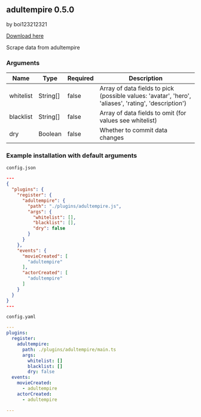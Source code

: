 ## adultempire 0.5.0

by boi123212321

[Download here](https://raw.githubusercontent.com/porn-vault/plugins/master/dist/adultempire.js)

Scrape data from adultempire

### Arguments

| Name      | Type     | Required | Description                                                                                          |
| --------- | -------- | -------- | ---------------------------------------------------------------------------------------------------- |
| whitelist | String[] | false    | Array of data fields to pick (possible values: 'avatar', 'hero', 'aliases', 'rating', 'description') |
| blacklist | String[] | false    | Array of data fields to omit (for values see whitelist)                                              |
| dry       | Boolean  | false    | Whether to commit data changes                                                                       |

### Example installation with default arguments

`config.json`

```json
---
{
  "plugins": {
    "register": {
      "adultempire": {
        "path": "./plugins/adultempire.js",
        "args": {
          "whitelist": [],
          "blacklist": [],
          "dry": false
        }
      }
    },
    "events": {
      "movieCreated": [
        "adultempire"
      ],
      "actorCreated": [
        "adultempire"
      ]
    }
  }
}
---
```

`config.yaml`

```yaml
---
plugins:
  register:
    adultempire:
      path: ./plugins/adultempire/main.ts
      args:
        whitelist: []
        blacklist: []
        dry: false
  events:
    movieCreated:
      - adultempire
    actorCreated:
      - adultempire

---

```
